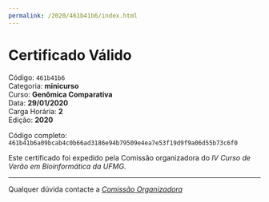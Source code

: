 ```yaml
---
permalink: /2020/461b41b6/index.html
---
```


# Certificado Válido

Código: `461b41b6`<br>
Categoria: **minicurso**<br>
Curso: **Genômica Comparativa**<br>
Data: **29/01/2020**<br>
Carga Horária: **2**<br>
Edição: **2020**<br>


Código completo: `461b41b6a09bcab4c0b66ad3186e94b79509e4ea7e53f19d9f9a06d55b73c6f0`


Este certificado foi expedido pela Comissão organizadora do *IV Curso de Verão em Bioinformática da UFMG*.

----

Qualquer dúvida contacte a [_Comissão Organizadora_](<mailto:cursobioinfoufmg@gmail.com$subject=[Certificados]>)

